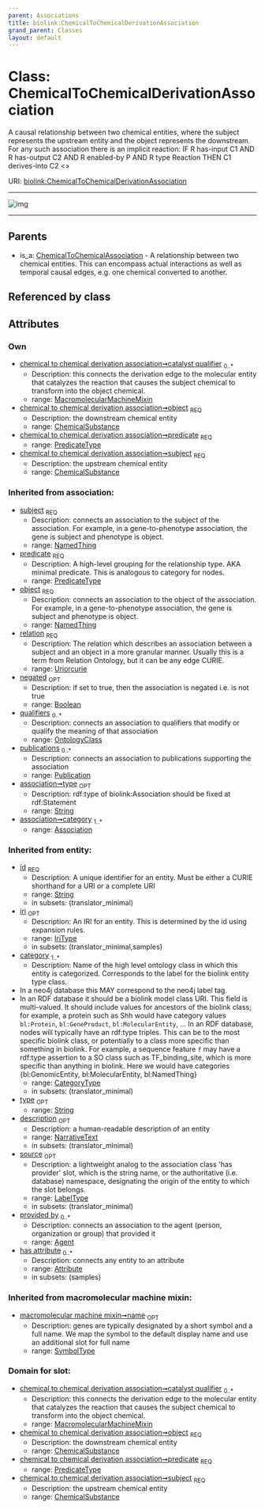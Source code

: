 ```yaml
---
parent: Associations
title: biolink:ChemicalToChemicalDerivationAssociation
grand_parent: Classes
layout: default
---
```


# Class: ChemicalToChemicalDerivationAssociation


A causal relationship between two chemical entities, where the subject represents the upstream entity and the object represents the downstream. For any such association there is an implicit reaction:
  IF
  R has-input C1 AND
  R has-output C2 AND
  R enabled-by P AND
  R type Reaction
  THEN
  C1 derives-into C2 <<catalyst qualifier P>>

URI: [biolink:ChemicalToChemicalDerivationAssociation](https://w3id.org/biolink/vocab/ChemicalToChemicalDerivationAssociation)


---

![img](http://yuml.me/diagram/nofunky;dir:TB/class/[Publication],[OntologyClass],[MacromolecularMachineMixin],[ChemicalSubstance]%3Cobject%201..1-%20[ChemicalToChemicalDerivationAssociation%7Cpredicate:predicate_type;relation(i):uriorcurie;negated(i):boolean%20%3F;type(i):string%20%3F;id(i):string;iri(i):iri_type%20%3F;name(i):label_type%20%3F;description(i):narrative_text%20%3F;source(i):label_type%20%3F],[ChemicalSubstance]%3Csubject%201..1-%20[ChemicalToChemicalDerivationAssociation],[MacromolecularMachineMixin]%3Ccatalyst%20qualifier%200..%2A-++[ChemicalToChemicalDerivationAssociation],[ChemicalToChemicalAssociation]%5E-[ChemicalToChemicalDerivationAssociation],[ChemicalToChemicalAssociation],[ChemicalSubstance],[Attribute],[Association],[Agent])

---


## Parents

 *  is_a: [ChemicalToChemicalAssociation](ChemicalToChemicalAssociation.md) - A relationship between two chemical entities. This can encompass actual interactions as well as temporal causal edges, e.g. one chemical converted to another.

## Referenced by class


## Attributes


### Own

 * [chemical to chemical derivation association➞catalyst qualifier](chemical_to_chemical_derivation_association_catalyst_qualifier.md)  <sub>0..*</sub>
    * Description: this connects the derivation edge to the molecular entity that catalyzes the reaction that causes the subject chemical to transform into the object chemical.
    * range: [MacromolecularMachineMixin](MacromolecularMachineMixin.md)
 * [chemical to chemical derivation association➞object](chemical_to_chemical_derivation_association_object.md)  <sub>REQ</sub>
    * Description: the downstream chemical entity
    * range: [ChemicalSubstance](ChemicalSubstance.md)
 * [chemical to chemical derivation association➞predicate](chemical_to_chemical_derivation_association_predicate.md)  <sub>REQ</sub>
    * range: [PredicateType](types/PredicateType.md)
 * [chemical to chemical derivation association➞subject](chemical_to_chemical_derivation_association_subject.md)  <sub>REQ</sub>
    * Description: the upstream chemical entity
    * range: [ChemicalSubstance](ChemicalSubstance.md)

### Inherited from association:

 * [subject](subject.md)  <sub>REQ</sub>
    * Description: connects an association to the subject of the association. For example, in a gene-to-phenotype association, the gene is subject and phenotype is object.
    * range: [NamedThing](NamedThing.md)
 * [predicate](predicate.md)  <sub>REQ</sub>
    * Description: A high-level grouping for the relationship type. AKA minimal predicate. This is analogous to category for nodes.
    * range: [PredicateType](types/PredicateType.md)
 * [object](object.md)  <sub>REQ</sub>
    * Description: connects an association to the object of the association. For example, in a gene-to-phenotype association, the gene is subject and phenotype is object.
    * range: [NamedThing](NamedThing.md)
 * [relation](relation.md)  <sub>REQ</sub>
    * Description: The relation which describes an association between a subject and an object in a more granular manner. Usually this is a term from Relation Ontology, but it can be any edge CURIE.
    * range: [Uriorcurie](types/Uriorcurie.md)
 * [negated](negated.md)  <sub>OPT</sub>
    * Description: if set to true, then the association is negated i.e. is not true
    * range: [Boolean](types/Boolean.md)
 * [qualifiers](qualifiers.md)  <sub>0..*</sub>
    * Description: connects an association to qualifiers that modify or qualify the meaning of that association
    * range: [OntologyClass](OntologyClass.md)
 * [publications](publications.md)  <sub>0..*</sub>
    * Description: connects an association to publications supporting the association
    * range: [Publication](Publication.md)
 * [association➞type](association_type.md)  <sub>OPT</sub>
    * Description: rdf:type of biolink:Association should be fixed at rdf:Statement
    * range: [String](types/String.md)
 * [association➞category](association_category.md)  <sub>1..*</sub>
    * range: [Association](Association.md)

### Inherited from entity:

 * [id](id.md)  <sub>REQ</sub>
    * Description: A unique identifier for an entity. Must be either a CURIE shorthand for a URI or a complete URI
    * range: [String](types/String.md)
    * in subsets: (translator_minimal)
 * [iri](iri.md)  <sub>OPT</sub>
    * Description: An IRI for an entity. This is determined by the id using expansion rules.
    * range: [IriType](types/IriType.md)
    * in subsets: (translator_minimal,samples)
 * [category](category.md)  <sub>1..*</sub>
    * Description: Name of the high level ontology class in which this entity is categorized. Corresponds to the label for the biolink entity type class.
 * In a neo4j database this MAY correspond to the neo4j label tag.
 * In an RDF database it should be a biolink model class URI.
This field is multi-valued. It should include values for ancestors of the biolink class; for example, a protein such as Shh would have category values `bl:Protein`, `bl:GeneProduct`, `bl:MolecularEntity`, ...
In an RDF database, nodes will typically have an rdf:type triples. This can be to the most specific biolink class, or potentially to a class more specific than something in biolink. For example, a sequence feature `f` may have a rdf:type assertion to a SO class such as TF_binding_site, which is more specific than anything in biolink. Here we would have categories {bl:GenomicEntity, bl:MolecularEntity, bl:NamedThing}
    * range: [CategoryType](types/CategoryType.md)
    * in subsets: (translator_minimal)
 * [type](type.md)  <sub>OPT</sub>
    * range: [String](types/String.md)
 * [description](description.md)  <sub>OPT</sub>
    * Description: a human-readable description of an entity
    * range: [NarrativeText](types/NarrativeText.md)
    * in subsets: (translator_minimal)
 * [source](source.md)  <sub>OPT</sub>
    * Description: a lightweight analog to the association class 'has provider' slot, which is the string name, or the authoritative (i.e. database) namespace, designating the origin of the entity to which the slot belongs.
    * range: [LabelType](types/LabelType.md)
    * in subsets: (translator_minimal)
 * [provided by](provided_by.md)  <sub>0..*</sub>
    * Description: connects an association to the agent (person, organization or group) that provided it
    * range: [Agent](Agent.md)
 * [has attribute](has_attribute.md)  <sub>0..*</sub>
    * Description: connects any entity to an attribute
    * range: [Attribute](Attribute.md)
    * in subsets: (samples)

### Inherited from macromolecular machine mixin:

 * [macromolecular machine mixin➞name](macromolecular_machine_mixin_name.md)  <sub>OPT</sub>
    * Description: genes are typically designated by a short symbol and a full name. We map the symbol to the default display name and use an additional slot for full name
    * range: [SymbolType](types/SymbolType.md)

### Domain for slot:

 * [chemical to chemical derivation association➞catalyst qualifier](chemical_to_chemical_derivation_association_catalyst_qualifier.md)  <sub>0..*</sub>
    * Description: this connects the derivation edge to the molecular entity that catalyzes the reaction that causes the subject chemical to transform into the object chemical.
    * range: [MacromolecularMachineMixin](MacromolecularMachineMixin.md)
 * [chemical to chemical derivation association➞object](chemical_to_chemical_derivation_association_object.md)  <sub>REQ</sub>
    * Description: the downstream chemical entity
    * range: [ChemicalSubstance](ChemicalSubstance.md)
 * [chemical to chemical derivation association➞predicate](chemical_to_chemical_derivation_association_predicate.md)  <sub>REQ</sub>
    * range: [PredicateType](types/PredicateType.md)
 * [chemical to chemical derivation association➞subject](chemical_to_chemical_derivation_association_subject.md)  <sub>REQ</sub>
    * Description: the upstream chemical entity
    * range: [ChemicalSubstance](ChemicalSubstance.md)

